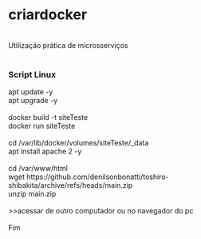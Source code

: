 # criardocker
<br>
Utilização prática de microsserviços
<br><br>
<h3>Script Linux</h3>
apt update -y
<br>
apt upgrade -y
<br><br>
docker build -t siteTeste
<br>
docker run siteTeste
<br><br>
cd /var/lib/docker/volumes/siteTeste/_data
<br>
apt install apache 2 -y
<br><br>
cd /var/www/html 
<br>
wget https://github.com/denilsonbonatti/toshiro-shibakita/archive/refs/heads/main.zip
<br>
unzip main.zip
<br><br>
>>acessar de outro computador ou no navegador do pc
<br><br>
Fim

